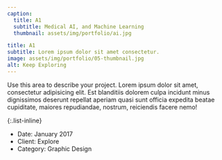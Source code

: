 ```yaml
---
caption:
  title: A1
  subtitle: Medical AI, and Machine Learning
  thumbnail: assets/img/portfolio/ai.jpg

title: A1
subtitle: Lorem ipsum dolor sit amet consectetur.
image: assets/img/portfolio/05-thumbnail.jpg
alt: Keep Exploring
---
```


Use this area to describe your project. Lorem ipsum dolor sit amet, consectetur adipisicing elit. Est blanditiis dolorem culpa incidunt minus dignissimos deserunt repellat aperiam quasi sunt officia expedita beatae cupiditate, maiores repudiandae, nostrum, reiciendis facere nemo!

{:.list-inline}

- Date: January 2017
- Client: Explore
- Category: Graphic Design
